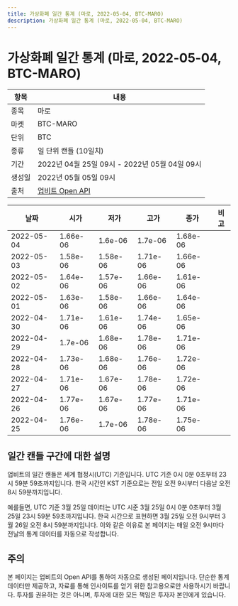```yaml
---
title: 가상화폐 일간 통계 (마로, 2022-05-04, BTC-MARO)
description: 가상화폐 일간 통계 (마로, 2022-05-04, BTC-MARO)
---
```



가상화폐 일간 통계 (마로, 2022-05-04, BTC-MARO)
===

|항목|내용|
|--|--|
|종목|마로|
|마켓|BTC-MARO|
|단위|BTC|
|종류|일 단위 캔들 (10일치)|
|기간|2022년 04월 25일 09시 - 2022년 05월 04일 09시|
|생성일|2022년 05월 05일 09시|
|출처|[업비트 Open API](https://docs.upbit.com)|


|날짜|시가|저가|고가|종가|비고|
|--|--|--|--|--|--|
|2022-05-04|1.66e-06|1.6e-06|1.7e-06|1.68e-06|    |
|2022-05-03|1.58e-06|1.58e-06|1.71e-06|1.66e-06|    |
|2022-05-02|1.64e-06|1.57e-06|1.66e-06|1.61e-06|    |
|2022-05-01|1.63e-06|1.58e-06|1.66e-06|1.64e-06|    |
|2022-04-30|1.71e-06|1.61e-06|1.74e-06|1.65e-06|    |
|2022-04-29|1.7e-06|1.68e-06|1.78e-06|1.71e-06|    |
|2022-04-28|1.73e-06|1.68e-06|1.76e-06|1.72e-06|    |
|2022-04-27|1.71e-06|1.67e-06|1.78e-06|1.72e-06|    |
|2022-04-26|1.77e-06|1.67e-06|1.77e-06|1.71e-06|    |
|2022-04-25|1.76e-06|1.7e-06|1.78e-06|1.75e-06|    |


일간 캔들 구간에 대한 설명
---


업비트의 일간 캔들은 세계 협정시(UTC) 기준입니다. 
UTC 기준 0시 0분 0초부터 23시 59분 59초까지입니다. 
한국 시간인 KST 기준으로는 전일 오전 9시부터 다음날 오전 8시 59분까지입니다. 


예를들면, UTC 기준 3월 25일 데이터는 UTC 시준 3월 25일 0시 0분 0초부터 3월 25일 23시 59분 59초까지입니다. 
한국 시간으로 표현하면 3월 25일 오전 9시부터 3월 26일 오전 8시 59분까지입니다. 
이와 같은 이유로 본 페이지는 매일 오전 9시마다 전날의 통계 데이터를 자동으로 작성합니다. 


주의
---


본 페이지는 업비트의 Open API를 통하여 자동으로 생성된 페이지입니다. 
단순한 통계 데이터만 제공하고, 자료를 통해 인사이트를 얻기 위한 참고용으로만 사용하시기 바랍니다. 
투자를 권유하는 것은 아니며, 투자에 대한 모든 책임은 투자자 본인에게 있습니다. 
